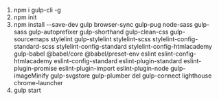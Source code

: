 1. npm i gulp-cli -g
2. npm init
3. npm install --save-dev gulp browser-sync gulp-pug node-sass gulp-sass gulp-autoprefixer gulp-shorthand gulp-clean-css gulp-sourcemaps stylelint gulp-stylelint stylelint-scss stylelint-config-standard-scss stylelint-config-standard stylelint-config-htmlacademy gulp-babel @babel/core @babel/preset-env eslint eslint-config-htmlacademy eslint-config-standard eslint-plugin-standard eslint-plugin-promise eslint-plugin-import eslint-plugin-node gulp-imageMinify gulp-svgstore gulp-plumber del gulp-connect lighthouse chrome-launcher
4. gulp start
